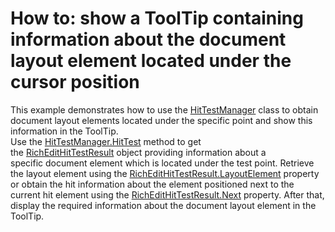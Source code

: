 #  How to: show a ToolTip containing information about the document layout element located under the cursor position


This example demonstrates how to use the <a href="https://documentation.devexpress.com/#corelibraries/clsDevExpressXtraRichEditHitTestManagertopic">HitTestManager</a> class to obtain document layout elements located under the specific point and show this information in the ToolTip.<br>Use the <a href="https://documentation.devexpress.com/#corelibraries/DevExpressXtraRichEditHitTestManagerMembersTopicAll">HitTestManager.HitTest</a> method to get the <a href="https://documentation.devexpress.com/#CoreLibraries/clsDevExpressXtraRichEditRichEditHitTestResulttopic">RichEditHitTestResult</a> object providing information about a specific document element which is located under the test point. Retrieve the layout element using the <a href="https://documentation.devexpress.com/#CoreLibraries/DevExpressXtraRichEditRichEditHitTestResult_LayoutElementtopic">RichEditHitTestResult.LayoutElement</a> property or obtain the hit information about the element positioned next to the current hit element using the <a href="https://documentation.devexpress.com/#CoreLibraries/DevExpressXtraRichEditRichEditHitTestResult_Nexttopic">RichEditHitTestResult.Next</a> property. After that, display the required information about the document layout element in the ToolTip.

<br/>


